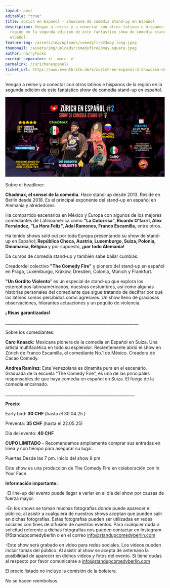 ```yaml
---
layout: post
editable: "true"
title: Zúrich en Español - Showcase de comedia Stand-up en Español
description: Vengan a reírse y a conectar con otros latinos e hispanos de la
  región en la segunda edición de este fantástico show de comedia stand-up en
  español.
feature-img: /assets/img/uploads/comedyfire23may.long.jpeg
thumbnail: /assets/img/uploads/comedyfire23may.square.jpeg
author: harryfucks
excerpt_separator: <!--more-->
permalink: /zurichenespanol/
ticket_url: https://www.eventbrite.de/e/zurich-en-espanol-2-showcase-de-comedia-stand-up-en-espanol-tickets-1324522304869?aff=Inyourface
---
```

Vengan a reírse y a conectar con otros latinos e hispanos de la región en la segunda edición de este fantástico show de comedia stand-up en español.

![](/assets/img/uploads/comedyfire23may.long.jpeg)

Sobre el headliner:

**Chadmax, el sensei de la comedia**. Hace stand-up desde 2013. Reside en Berlín desde 2018. Es el principal exponente del stand-up en español en Alemania y alrededores.

Ha compartido escenarios en México y Europa con algunos de los mejores comediantes de Latinoamérica como **"La Cotorrisa", Ricardo O'farril, Alex Fernández, "La Hora Feliz", Adal Ramones, Franco Escamilla**, entre otros.

Ha tenido shows sold out por toda Europa presentando su show de stand-up en Español; **República Checa, Austria, Luxemburgo, Suiza, Polonia, Dinamarca, Bélgica** y por supuesto, **¡por todo Alemania!**

Da cursos de comedia stand-up y también sabe bailar cumbias.

Creadordel colectivo **"The Comedy Fire"** y pionero del stand-up en español en Praga, Luxemburgo, Krakow, Dresden, Colonia, Múnich y Frankfurt.

**"Un Gordito Violento**" es un especial de stand-up que explora los estereotipos latinoaméricanos, nuestras costumbres, así como algunas historias personales del comediante que sigue tratando de decifrar por qué los latinos somos percibidos como agresivos. Un show lleno de graciosas observaciones, hilarantes actuaciones y un poquito de violencia.

**¡ Risas garantizadas!**

\_\_\_\_\_\_\_\_\_\_\_\_\_\_\_\_\_\_\_\_\_\_\_\_\_\_\_\_\_\_\_\_\_\_\_\_\_\_\_\_\_\_\_\_\_\_\_\_\_\_\_\_\_\_\_\_\_\_\_\_\_\_\_\_\_\_

Sobre los comediantes:

**Caro Knaack:** Mexicana pionera de la comedia en Español en Suiza. Una artista multifacética en todo su esplendor. Recientemente abrió el show en Zúrich de Franco Escamilla, el comediante No.1 de México. Creadora de Cacao Comedy.

**Andrea Ramírez**: Este Venezolana es dinamita pura en el escenario. Graduada de la escuela "The Comedy Fire", es una de las principales responsables de que haya comedia en español en Suiza. El fuego de la comedia encarnado.

\_\_\_\_\_\_\_\_\_\_\_\_\_\_\_\_\_\_\_\_\_\_\_\_\_\_\_\_\_\_\_\_\_\_\_\_\_\_\_\_\_\_\_\_\_\_\_\_\_\_\_\_\_\_\_\_\_\_\_\_\_\_\_\_

**Precio:**

Early bird: **30 CHF** (hasta el 30.04.25.)

Preventa: **35 CHF** (hasta el 22.05.25)

Día del evento: **40 CHF**

**CUPO LIMITADO** - Recomendamos ampliamente comprar sus entradas en línea y con tiempo para asegurar su lugar.

Puertas Desde las 7 pm. Inicio del show 8 pm

Este show es una producción de The Comedy Fire en colaboración con In Your Face.

**Información importante:**

\-El line-up del evento puede llegar a variar en el día del show por causas de fuerza mayor.

\-En los shows se toman muchas fotografías donde puede aparecer el público, al asistir a cualquiera de nuestros shows aceptan que pueden salir en dichas fotografías. Estas fotografías pueden ser utilizadas en redes sociales con fines de difusión de nuestros eventos. Para cualquier duda o solicitud referente a dichas fotografías nos pueden contactar en Instagram @Standupcomedyberlin o en el correo info@standupcomedyberlin.com

\-Este show será grabado en video para redes sociales. Los videos pueden incluir tomas del público. Al asistir al show se acepta de antemano la posibilidad de aparecer en dichos videos y fotos del evento. Si tiene dudas al respecto por favor comunicarse a info@standupcomedyberlin.com

El precio listado no incluye la comisión de la boletera.

No se hacen reembolsos.
